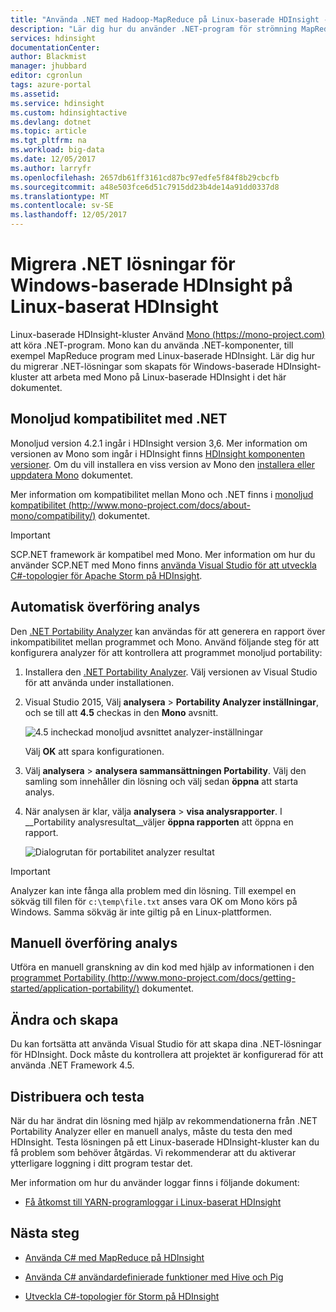 ```yaml
---
title: "Använda .NET med Hadoop-MapReduce på Linux-baserade HDInsight - Azure | Microsoft Docs"
description: "Lär dig hur du använder .NET-program för strömning MapReduce på Linux-baserade HDInsight."
services: hdinsight
documentationCenter: 
author: Blackmist
manager: jhubbard
editor: cgronlun
tags: azure-portal
ms.assetid: 
ms.service: hdinsight
ms.custom: hdinsightactive
ms.devlang: dotnet
ms.topic: article
ms.tgt_pltfrm: na
ms.workload: big-data
ms.date: 12/05/2017
ms.author: larryfr
ms.openlocfilehash: 2657db61ff3161cd87bc97edfe5f84f8b29cbcfb
ms.sourcegitcommit: a48e503fce6d51c7915dd23b4de14a91dd0337d8
ms.translationtype: MT
ms.contentlocale: sv-SE
ms.lasthandoff: 12/05/2017
---
```

# <a name="migrate-net-solutions-for-windows-based-hdinsight-to-linux-based-hdinsight"></a>Migrera .NET lösningar för Windows-baserade HDInsight på Linux-baserat HDInsight

Linux-baserade HDInsight-kluster Använd [Mono (https://mono-project.com)](https://mono-project.com) att köra .NET-program. Mono kan du använda .NET-komponenter, till exempel MapReduce program med Linux-baserade HDInsight. Lär dig hur du migrerar .NET-lösningar som skapats för Windows-baserade HDInsight-kluster att arbeta med Mono på Linux-baserade HDInsight i det här dokumentet.

## <a name="mono-compatibility-with-net"></a>Monoljud kompatibilitet med .NET

Monoljud version 4.2.1 ingår i HDInsight version 3,6. Mer information om versionen av Mono som ingår i HDInsight finns [HDInsight komponenten versioner](hdinsight-component-versioning.md). Om du vill installera en viss version av Mono den [installera eller uppdatera Mono](hdinsight-hadoop-install-mono.md) dokumentet.

Mer information om kompatibilitet mellan Mono och .NET finns i [monoljud kompatibilitet (http://www.mono-project.com/docs/about-mono/compatibility/)](http://www.mono-project.com/docs/about-mono/compatibility/) dokumentet.

> [!IMPORTANT]
> SCP.NET framework är kompatibel med Mono. Mer information om hur du använder SCP.NET med Mono finns [använda Visual Studio för att utveckla C#-topologier för Apache Storm på HDInsight](storm/apache-storm-develop-csharp-visual-studio-topology.md).

## <a name="automated-portability-analysis"></a>Automatisk överföring analys

Den [.NET Portability Analyzer](https://marketplace.visualstudio.com/items?itemName=ConnieYau.NETPortabilityAnalyzer) kan användas för att generera en rapport över inkompatibilitet mellan programmet och Mono. Använd följande steg för att konfigurera analyzer för att kontrollera att programmet monoljud portability:

1. Installera den [.NET Portability Analyzer](https://marketplace.visualstudio.com/items?itemName=ConnieYau.NETPortabilityAnalyzer). Välj versionen av Visual Studio för att använda under installationen.

2. Visual Studio 2015, Välj __analysera__ > __Portability Analyzer inställningar__, och se till att __4.5__ checkas in den __Mono__ avsnitt.

    ![4.5 incheckad monoljud avsnittet analyzer-inställningar](./media/hdinsight-hadoop-migrate-dotnet-to-linux/portability-analyzer-settings.png)

    Välj __OK__ att spara konfigurationen.

3. Välj __analysera__ > __analysera sammansättningen Portability__. Välj den samling som innehåller din lösning och välj sedan __öppna__ att starta analys.

4. När analysen är klar, välja __analysera__ > __visa analysrapporter__. I __Portability analysresultat__väljer __öppna rapporten__ att öppna en rapport.

    ![Dialogrutan för portabilitet analyzer resultat](./media/hdinsight-hadoop-migrate-dotnet-to-linux/portability-analyzer-results.png)

> [!IMPORTANT]
> Analyzer kan inte fånga alla problem med din lösning. Till exempel en sökväg till filen för `c:\temp\file.txt` anses vara OK om Mono körs på Windows. Samma sökväg är inte giltig på en Linux-plattformen.

## <a name="manual-portability-analysis"></a>Manuell överföring analys

Utföra en manuell granskning av din kod med hjälp av informationen i den [programmet Portability (http://www.mono-project.com/docs/getting-started/application-portability/)](http://www.mono-project.com/docs/getting-started/application-portability/) dokumentet.

## <a name="modify-and-build"></a>Ändra och skapa

Du kan fortsätta att använda Visual Studio för att skapa dina .NET-lösningar för HDInsight. Dock måste du kontrollera att projektet är konfigurerad för att använda .NET Framework 4.5.

## <a name="deploy-and-test"></a>Distribuera och testa

När du har ändrat din lösning med hjälp av rekommendationerna från .NET Portability Analyzer eller en manuell analys, måste du testa den med HDInsight. Testa lösningen på ett Linux-baserade HDInsight-kluster kan du få problem som behöver åtgärdas. Vi rekommenderar att du aktiverar ytterligare loggning i ditt program testar det.

Mer information om hur du använder loggar finns i följande dokument:

* [Få åtkomst till YARN-programloggar i Linux-baserat HDInsight](hdinsight-hadoop-access-yarn-app-logs-linux.md)

## <a name="next-steps"></a>Nästa steg

* [Använda C# med MapReduce på HDInsight](hadoop/apache-hadoop-dotnet-csharp-mapreduce-streaming.md)

* [Använda C# användardefinierade funktioner med Hive och Pig](hadoop/apache-hadoop-hive-pig-udf-dotnet-csharp.md)

* [Utveckla C#-topologier för Storm på HDInsight](storm/apache-storm-develop-csharp-visual-studio-topology.md)